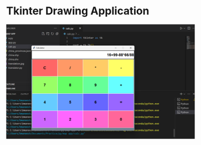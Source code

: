 # Tkinter Drawing Application

![alt text](https://github.com/bmaneesh2000/Tkinter-Calculator-Application/blob/main/one.png)
